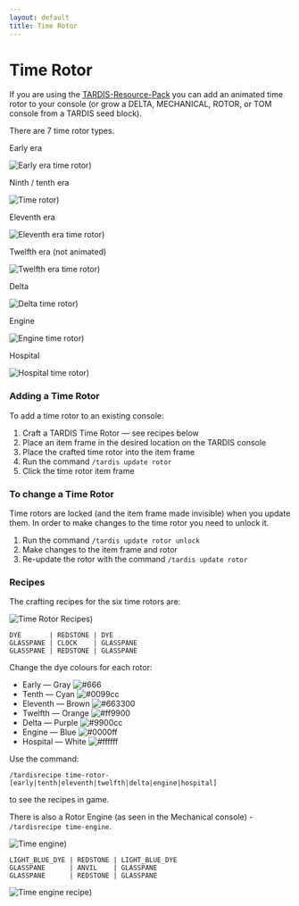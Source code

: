 ```yaml
---
layout: default
title: Time Rotor
---
```


# Time Rotor

If you are using the [TARDIS-Resource-Pack](http://tardisjenkins.duckdns.org:8080/job/TARDIS-Resource-Pack/) you can add
an animated time rotor to your console (or grow a DELTA, MECHANICAL, ROTOR, or TOM console from a TARDIS seed block).

There are 7 time rotor types.

Early era

![Early era time rotor](/images/docs/early_time_rotor.gif))

Ninth / tenth era

![Time rotor](/images/docs/time_rotor.gif))

Eleventh era

![Eleventh era time rotor](/images/docs/copper_time_rotor.gif))

Twelfth era (not animated)

![Twelfth era time rotor](/images/docs/round_time_rotor.jpg))

Delta

![Delta time rotor](/images/docs/delta_time_rotor.gif))

Engine

![Engine time rotor](/images/docs/engine_time_rotor.gif))

Hospital

![Hospital time rotor](/images/docs/hospital_time_rotor.gif))

### Adding a Time Rotor

To add a time rotor to an existing console:

1. Craft a TARDIS Time Rotor &mdash; see recipes below
2. Place an item frame in the desired location on the TARDIS console
3. Place the crafted time rotor into the item frame
4. Run the command `/tardis update rotor`
5. Click the time rotor item frame

### To change a Time Rotor

Time rotors are locked (and the item frame made invisible) when you update them. In order to make changes to the time
rotor you need to unlock it.

1. Run the command `/tardis update rotor unlock`
2. Make changes to the item frame and rotor
3. Re-update the rotor with the command `/tardis update rotor`

### Recipes

The crafting recipes for the six time rotors are:

![Time Rotor Recipes](/images/docs/time_rotor_recipes.gif))

```
DYE       | REDSTONE | DYE
GLASSPANE | CLOCK    | GLASSPANE
GLASSPANE | REDSTONE | GLASSPANE
```

Change the dye colours for each rotor:

* Early &mdash; Gray ![#666](https://via.placeholder.com/15/666/000000?text=+)
* Tenth &mdash; Cyan ![#0099cc](https://via.placeholder.com/15/0099cc/000000?text=+)
* Eleventh &mdash; Brown ![#663300](https://via.placeholder.com/15/663300/000000?text=+)
* Twelfth &mdash; Orange ![#ff9900](https://via.placeholder.com/15/ff9900/000000?text=+)
* Delta &mdash; Purple ![#9900cc](https://via.placeholder.com/15/9900cc/000000?text=+)
* Engine &mdash; Blue ![#0000ff](https://via.placeholder.com/15/0000ff/000000?text=+)
* Hospital &mdash; White ![#ffffff](https://via.placeholder.com/15/ffffff/000000?text=+)

Use the command:

```
/tardisrecipe time-rotor-[early|tenth|eleventh|twelfth|delta|engine|hospital]
```

to see the recipes in game.

There is also a Rotor Engine (as seen in the Mechanical console) - `/tardisrecipe time-engine`.

![Time engine](/images/docs/time_engine.jpg))

```
LIGHT_BLUE_DYE | REDSTONE | LIGHT_BLUE_DYE
GLASSPANE      | ANVIL    | GLASSPANE
GLASSPANE      | REDSTONE | GLASSPANE
```

![Time engine recipe](/images/docs/time_engine_recipe.png))


